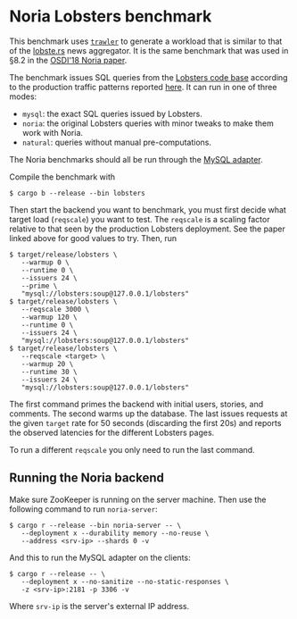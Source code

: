 # Noria Lobsters benchmark

This benchmark uses [`trawler`](https://github.com/jonhoo/trawler) to
generate a workload that is similar to that of the
[lobste.rs](https://lobste.rs) news aggregator. It is the same benchmark
that was used in §8.2 in the [OSDI'18 Noria
paper](https://jon.tsp.io/papers/osdi18-noria.pdf).

The benchmark issues SQL queries from the [Lobsters code
base](https://github.com/lobsters/lobsters) according to the production
traffic patterns reported [here](https://lobste.rs/s/cqnzl5/). It can
run in one of three modes:

 - `mysql`: the exact SQL queries issued by Lobsters.
 - `noria`: the original Lobsters queries with minor tweaks to make them
   work with Noria.
 - `natural`: queries without manual pre-computations.

The Noria benchmarks should all be run through the [MySQL
adapter](https://github.com/mit-pdos/noria-mysql).

Compile the benchmark with

```console
$ cargo b --release --bin lobsters
```

Then start the backend you want to benchmark, you must first decide what
target load (`reqscale`) you want to test. The `reqscale` is a scaling
factor relative to that seen by the production Lobsters deployment. See
the paper linked above for good values to try. Then, run

```console
$ target/release/lobsters \
   --warmup 0 \
   --runtime 0 \
   --issuers 24 \
   --prime \
   "mysql://lobsters:soup@127.0.0.1/lobsters"
$ target/release/lobsters \
   --reqscale 3000 \
   --warmup 120 \
   --runtime 0 \
   --issuers 24 \
   "mysql://lobsters:soup@127.0.0.1/lobsters"
$ target/release/lobsters \
   --reqscale <target> \
   --warmup 20 \
   --runtime 30 \
   --issuers 24 \
   "mysql://lobsters:soup@127.0.0.1/lobsters"
```

The first command primes the backend with initial users, stories, and
comments. The second warms up the database. The last issues requests at
the given `target` rate for 50 seconds (discarding the first 20s) and
reports the observed latencies for the different Lobsters pages.

To run a different `reqscale` you only need to run the last command.

## Running the Noria backend

Make sure ZooKeeper is running on the server machine. Then use the
following command to run `noria-server`:

```console
$ cargo r --release --bin noria-server -- \
   --deployment x --durability memory --no-reuse \
   --address <srv-ip> --shards 0 -v
```

And this to run the MySQL adapter on the clients:

```console
$ cargo r --release -- \
   --deployment x --no-sanitize --no-static-responses \
   -z <srv-ip>:2181 -p 3306 -v
```

Where `srv-ip` is the server's external IP address.
